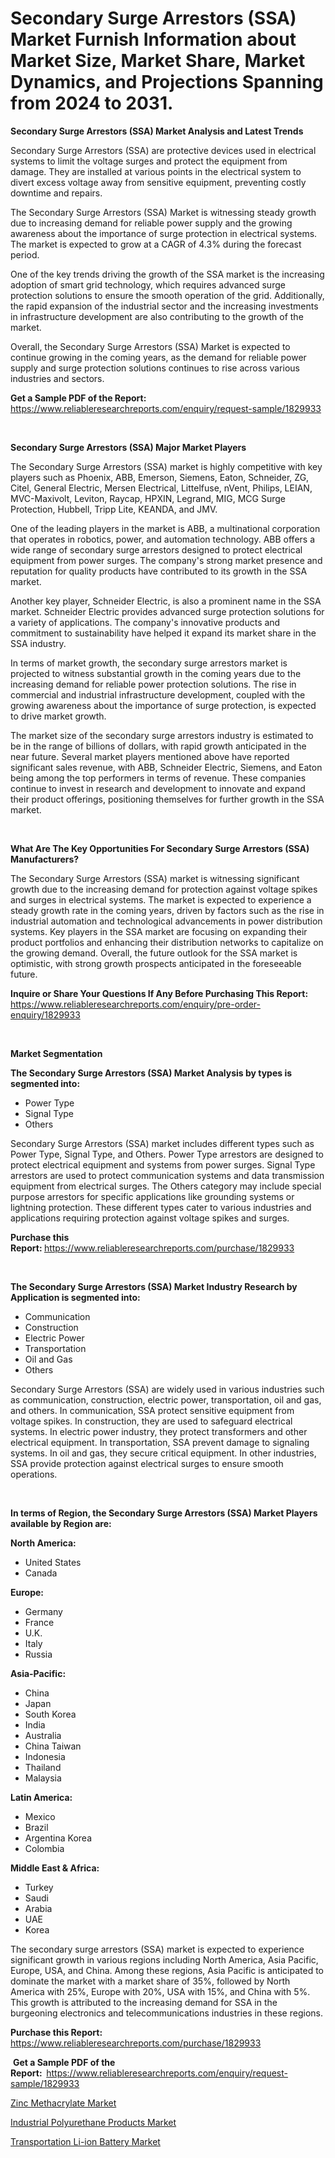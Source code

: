<p><h1>Secondary Surge Arrestors (SSA) Market Furnish Information about Market Size, Market Share, Market Dynamics, and Projections Spanning from 2024 to 2031.</h1></p><p><strong>Secondary Surge Arrestors (SSA) Market Analysis and Latest Trends</strong></p>
<p><p>Secondary Surge Arrestors (SSA) are protective devices used in electrical systems to limit the voltage surges and protect the equipment from damage. They are installed at various points in the electrical system to divert excess voltage away from sensitive equipment, preventing costly downtime and repairs.</p><p>The Secondary Surge Arrestors (SSA) Market is witnessing steady growth due to increasing demand for reliable power supply and the growing awareness about the importance of surge protection in electrical systems. The market is expected to grow at a CAGR of 4.3% during the forecast period.</p><p>One of the key trends driving the growth of the SSA market is the increasing adoption of smart grid technology, which requires advanced surge protection solutions to ensure the smooth operation of the grid. Additionally, the rapid expansion of the industrial sector and the increasing investments in infrastructure development are also contributing to the growth of the market.</p><p>Overall, the Secondary Surge Arrestors (SSA) Market is expected to continue growing in the coming years, as the demand for reliable power supply and surge protection solutions continues to rise across various industries and sectors.</p></p>
<p><strong>Get a Sample PDF of the Report:&nbsp;</strong> <a href="https://www.reliableresearchreports.com/enquiry/request-sample/1829933">https://www.reliableresearchreports.com/enquiry/request-sample/1829933</a></p>
<p>&nbsp;</p>
<p><strong>Secondary Surge Arrestors (SSA) Major Market Players</strong></p>
<p><p>The Secondary Surge Arrestors (SSA) market is highly competitive with key players such as Phoenix, ABB, Emerson, Siemens, Eaton, Schneider, ZG, Citel, General Electric, Mersen Electrical, Littelfuse, nVent, Philips, LEIAN, MVC-Maxivolt, Leviton, Raycap, HPXIN, Legrand, MIG, MCG Surge Protection, Hubbell, Tripp Lite, KEANDA, and JMV. </p><p>One of the leading players in the market is ABB, a multinational corporation that operates in robotics, power, and automation technology. ABB offers a wide range of secondary surge arrestors designed to protect electrical equipment from power surges. The company's strong market presence and reputation for quality products have contributed to its growth in the SSA market.</p><p>Another key player, Schneider Electric, is also a prominent name in the SSA market. Schneider Electric provides advanced surge protection solutions for a variety of applications. The company's innovative products and commitment to sustainability have helped it expand its market share in the SSA industry.</p><p>In terms of market growth, the secondary surge arrestors market is projected to witness substantial growth in the coming years due to the increasing demand for reliable power protection solutions. The rise in commercial and industrial infrastructure development, coupled with the growing awareness about the importance of surge protection, is expected to drive market growth.</p><p>The market size of the secondary surge arrestors industry is estimated to be in the range of billions of dollars, with rapid growth anticipated in the near future. Several market players mentioned above have reported significant sales revenue, with ABB, Schneider Electric, Siemens, and Eaton being among the top performers in terms of revenue. These companies continue to invest in research and development to innovate and expand their product offerings, positioning themselves for further growth in the SSA market.</p></p>
<p>&nbsp;</p>
<p><strong>What Are The Key Opportunities For Secondary Surge Arrestors (SSA) Manufacturers?</strong></p>
<p><p>The Secondary Surge Arrestors (SSA) market is witnessing significant growth due to the increasing demand for protection against voltage spikes and surges in electrical systems. The market is expected to experience a steady growth rate in the coming years, driven by factors such as the rise in industrial automation and technological advancements in power distribution systems. Key players in the SSA market are focusing on expanding their product portfolios and enhancing their distribution networks to capitalize on the growing demand. Overall, the future outlook for the SSA market is optimistic, with strong growth prospects anticipated in the foreseeable future.</p></p>
<p><strong>Inquire or Share Your Questions If Any Before Purchasing This Report:</strong> <a href="https://www.reliableresearchreports.com/enquiry/pre-order-enquiry/1829933">https://www.reliableresearchreports.com/enquiry/pre-order-enquiry/1829933</a></p>
<p>&nbsp;</p>
<p><strong>Market Segmentation</strong></p>
<p><strong>The Secondary Surge Arrestors (SSA) Market Analysis by types is segmented into:</strong></p>
<p><ul><li>Power Type</li><li>Signal Type</li><li>Others</li></ul></p>
<p><p>Secondary Surge Arrestors (SSA) market includes different types such as Power Type, Signal Type, and Others. Power Type arrestors are designed to protect electrical equipment and systems from power surges. Signal Type arrestors are used to protect communication systems and data transmission equipment from electrical surges. The Others category may include special purpose arrestors for specific applications like grounding systems or lightning protection. These different types cater to various industries and applications requiring protection against voltage spikes and surges.</p></p>
<p><strong>Purchase this Report:&nbsp;</strong><a href="https://www.reliableresearchreports.com/purchase/1829933">https://www.reliableresearchreports.com/purchase/1829933</a></p>
<p>&nbsp;</p>
<p><strong>The Secondary Surge Arrestors (SSA) Market Industry Research by Application is segmented into:</strong></p>
<p><ul><li>Communication</li><li>Construction</li><li>Electric Power</li><li>Transportation</li><li>Oil and Gas</li><li>Others</li></ul></p>
<p><p>Secondary Surge Arrestors (SSA) are widely used in various industries such as communication, construction, electric power, transportation, oil and gas, and others. In communication, SSA protect sensitive equipment from voltage spikes. In construction, they are used to safeguard electrical systems. In electric power industry, they protect transformers and other electrical equipment. In transportation, SSA prevent damage to signaling systems. In oil and gas, they secure critical equipment. In other industries, SSA provide protection against electrical surges to ensure smooth operations.</p></p>
<p>&nbsp;</p>
<p><strong>In terms of Region, the Secondary Surge Arrestors (SSA) Market Players available by Region are:</strong></p>
<p>
    <p> <strong> North America: </strong>
        <ul>
            <li>United States</li>
            <li>Canada</li>
        </ul>
        </p> 
    <p> <strong> Europe: </strong>
        <ul>
            <li>Germany</li>
            <li>France</li>
            <li>U.K.</li>
            <li>Italy</li>
            <li>Russia</li>
        </ul>
        </p> 
    <p> <strong> Asia-Pacific: </strong>
        <ul>
            <li>China</li>
            <li>Japan</li>
            <li>South Korea</li>
            <li>India</li>
            <li>Australia</li>
            <li>China Taiwan</li>
            <li>Indonesia</li>
            <li>Thailand</li>
            <li>Malaysia</li>
        </ul>
        </p> 
    <p> <strong> Latin America: </strong>
        <ul>
            <li>Mexico</li>
            <li>Brazil</li>
            <li>Argentina Korea</li>
            <li>Colombia</li>
        </ul>
        </p> 
    <p> <strong> Middle East & Africa: </strong>
        <ul>
            <li>Turkey</li>
            <li>Saudi</li>
            <li>Arabia</li>
            <li>UAE</li>
            <li>Korea</li>
        </ul>
    </p>
    </p>
<p><p>The secondary surge arrestors (SSA) market is expected to experience significant growth in various regions including North America, Asia Pacific, Europe, USA, and China. Among these regions, Asia Pacific is anticipated to dominate the market with a market share of 35%, followed by North America with 25%, Europe with 20%, USA with 15%, and China with 5%. This growth is attributed to the increasing demand for SSA in the burgeoning electronics and telecommunications industries in these regions.</p></p>
<p><strong>Purchase this Report: </strong><a href="https://www.reliableresearchreports.com/purchase/1829933">https://www.reliableresearchreports.com/purchase/1829933</a></p>
<p>&nbsp;<strong>Get a Sample PDF of the Report:&nbsp;&nbsp;</strong><a href="https://www.reliableresearchreports.com/enquiry/request-sample/1829933">https://www.reliableresearchreports.com/enquiry/request-sample/1829933</a></p>
<p><strong></strong></p>
<p><p><a href="https://extreme-scabiosa-c81.notion.site/Zinc-Methacrylate-Market-Growth-Market-Trends-COVID-19-Impact-and-Forecasts-for-period-from-2024--bf338c3ecd63483c85210c15ce22b757">Zinc Methacrylate Market</a></p><p><a href="https://adventurous-uranium-ef9.notion.site/Industrial-Polyurethane-Products-Market-Size-Growth-Outlook-from-2024-to-2031-projecting-at-Market-1acba817a9f5461fb60629d97228ebdf">Industrial Polyurethane Products Market</a></p><p><a href="https://github.com/Angelnienowdseej3e45z3p8c/Market-Research-Report-List-1/blob/main/transportation-li-ion-battery-market.md">Transportation Li-ion Battery Market</a></p></p>